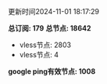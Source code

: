 更新时间2024-11-01 18:17:29

**总订阅: 179**
**总节点: 18642**
- vless节点: 2803
- vless节点: 4

**google ping有效节点: 1008**

